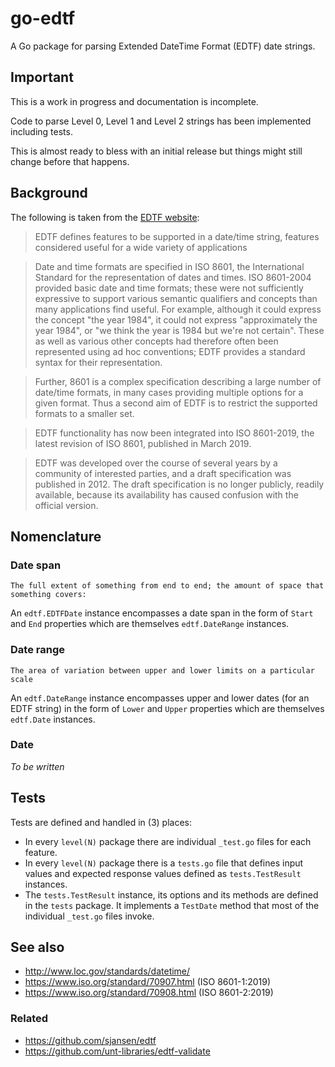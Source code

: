 # go-edtf

A Go package for parsing Extended DateTime Format (EDTF) date strings.

## Important

This is a work in progress and documentation is incomplete.

Code to parse Level 0, Level 1 and Level 2 strings has been implemented including tests.

This is almost ready to bless with an initial release but things might still change before that happens.

## Background

The following is taken from the [EDTF website](https://www.loc.gov/standards/datetime/background.html):

> EDTF defines features to be supported in a date/time string, features considered useful for a wide variety of applications

> Date and time formats are specified in ISO 8601, the International Standard for the representation of dates and times. ISO 8601-2004 provided basic date and time formats; these were not sufficiently expressive to support various semantic qualifiers and concepts than many applications find useful. For example, although it could express the concept "the year 1984", it could not express "approximately the year 1984", or "we think the year is 1984 but we're not certain". These as well as various other concepts had therefore often been represented using ad hoc conventions; EDTF provides a standard syntax for their representation.

> Further, 8601 is a complex specification describing a large number of date/time formats, in many cases providing multiple options for a given format. Thus a second aim of EDTF is to restrict the supported formats to a smaller set.

> EDTF functionality has now been integrated into ISO 8601-2019, the latest revision of ISO 8601, published in March 2019.

> EDTF was developed over the course of several years by a community of interested parties, and a draft specification was published in 2012. The draft specification is no longer publicly, readily available, because its availability has caused confusion with the official version.

## Nomenclature

### Date span

```
The full extent of something from end to end; the amount of space that something covers:
```

An `edtf.EDTFDate` instance encompasses a date span in the form of `Start` and `End` properties which are themselves `edtf.DateRange` instances.

### Date range

```
The area of variation between upper and lower limits on a particular scale
```

An `edtf.DateRange` instance encompasses upper and lower dates (for an EDTF string) in the form of `Lower` and `Upper` properties which are themselves `edtf.Date` instances.

### Date

_To be written_

## Tests

Tests are defined and handled in (3) places:

* In every `level(N)` package there are individual `_test.go` files for each feature.
* In every `level(N)` package there is a `tests.go` file that defines input values and expected response values defined as `tests.TestResult` instances.
* The `tests.TestResult` instance, its options and its methods are defined in the `tests` package. It implements a `TestDate` method that most of the individual `_test.go` files invoke.

## See also

* http://www.loc.gov/standards/datetime/
* https://www.iso.org/standard/70907.html (ISO 8601-1:2019)
* https://www.iso.org/standard/70908.html (ISO 8601-2:2019)

### Related

* https://github.com/sjansen/edtf
* https://github.com/unt-libraries/edtf-validate